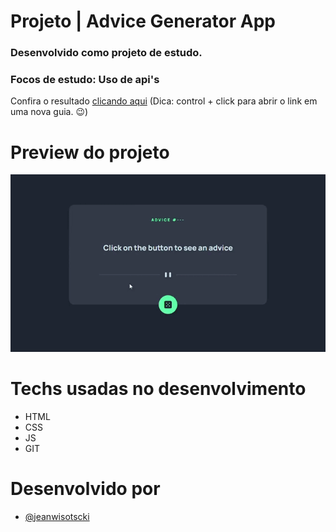 # Projeto | Advice Generator App

### Desenvolvido como projeto de estudo.

### Focos de estudo: Uso de api's

Confira o resultado [clicando aqui](https://jeanwisotscki.github.io/Advice-generator-app/) (Dica: control + click para abrir o link em uma nova guia. 😉)

# Preview do projeto

![Preview](./images/advice-app.gif)

# Techs usadas no desenvolvimento

- HTML
- CSS
- JS
- GIT

# Desenvolvido por

- [@jeanwisotscki](https://github.com/jeanwisotscki/)
